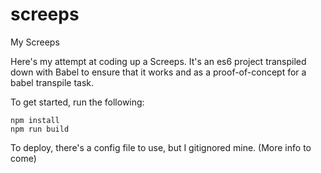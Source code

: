 
# screeps
My Screeps

Here's my attempt at coding up a Screeps. It's an es6 project transpiled down with Babel to ensure that it works and as a proof-of-concept for a babel transpile task.

To get started, run the following:

```
npm install
npm run build
```

To deploy, there's a config file to use, but I gitignored mine. (More info to come)
